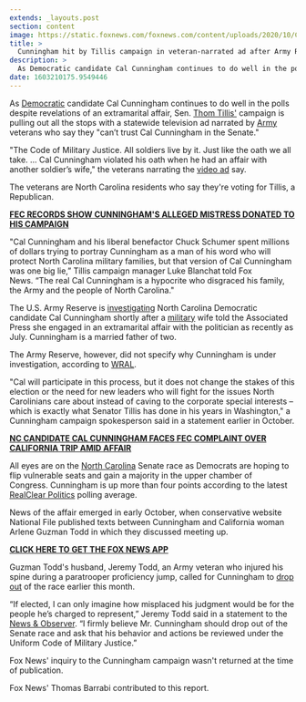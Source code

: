 ```yaml
--- 
extends: _layouts.post 
section: content 
image: https://static.foxnews.com/foxnews.com/content/uploads/2020/10/Cal-Cunningham-apgetty.jpg 
title: > 
  Cunningham hit by Tillis campaign in veteran-narrated ad after Army Reserve investigation 
description: > 
  As Democratic candidate Cal Cunningham continues to do well in the polls despite revelations of an extramarital affair, Sen. Thom Tillis' campaign is pulling out all the stops with a statewide television ad narrated by Army veterans who say they "can’t trust Cal Cunningham in the Senate."... Cal Cunningham violated his oath when he had an affair with another soldier’s wife," the veterans narrating the video ad say.The veterans are North Carolina residents who say they're voting for Tillis, a Republican.“The real Cal Cunningham is a hypocrite who disgraced his family, the Army and the people of North Carolina."The Army Reserve, however, did not specify why Cunningham is under investigation, according to WRAL. 
date: 1603210175.9549446 
--- 
```

<div><p class="speakable">As <a href="https://www.foxnews.com/category/politics/elections/democrats" target="_blank">Democratic</a> candidate Cal Cunningham continues to do well in the polls despite revelations of an extramarital affair, Sen. <a href="https://www.foxnews.com/person/t/thom-tillis" target="_blank">Thom Tillis'</a> campaign is pulling out all the stops with a statewide television ad narrated by <a href="https://www.foxnews.com/category/us/military/army" target="_blank">Army</a> veterans who say they "can&#8217;t trust Cal Cunningham in the Senate."</p><p class="ad gam"></p><p class="ad gam"></p><p class="ad gam"></p><p class="speakable">"The Code of Military Justice. All soldiers live by it. Just like the oath we all take. ...&#160;Cal Cunningham violated his oath when he had an affair with another soldier&#8217;s wife," the veterans narrating the <a href="https://www.youtube.com/watch?v=0eJMveABMY4" target="_blank">video ad</a> say.</p><p>The veterans are North Carolina residents who say they're voting for Tillis, a Republican.</p><p><strong><a href="https://www.foxnews.com/politics/fec-records-cunningham-mistress-donated-campaign-extramarital-affair" target="_blank">FEC RECORDS SHOW CUNNINGHAM'S ALLEGED MISTRESS DONATED TO HIS CAMPAIGN</a></strong></p><p class="ad gam"></p><p>"Cal Cunningham and his liberal benefactor Chuck Schumer spent millions of dollars trying to portray Cunningham as a man of his word who will protect North Carolina military families, but that version of Cal Cunningham was one big lie,&#8221;&#160;Tillis campaign manager Luke Blanchat<strong>&#160;</strong>told Fox News.&#160;&#8220;The real Cal Cunningham is a hypocrite who disgraced his family, the Army and the people of North Carolina."</p><p class="ad gam"></p><p>The U.S. Army Reserve is <a href="https://www.foxnews.com/politics/cal-cunningham-democrat-affair-army-reserve-investigation" target="_blank">investigating</a>&#160;North Carolina&#160;Democratic candidate Cal Cunningham shortly after a&#160;<a href="https://www.foxnews.com/category/us/military" target="_blank">military</a>&#160;wife told the Associated Press she engaged in an extramarital affair with the politician as recently as July. Cunningham is a married father of two.</p><p>The Army Reserve, however, did not specify why Cunningham is under investigation, according to <a href="https://www.wral.com/army-reserve-investigating-cunningham-after-woman-confirms-affair-more-texts-emerge/19323479/" target="_blank">WRAL</a>.</p><p class="ad gam"></p><p>"Cal will participate in this process, but it does not change the stakes of this election or the need for new leaders who will fight for the issues North Carolinians care about instead of caving to the corporate special interests &#8211; which is exactly what Senator Tillis has done in his years in Washington," a Cunningham campaign spokesperson said in a statement earlier in October.</p><p class="ad gam"></p><p><strong><a href="https://www.foxnews.com/politics/north-carolina-democrat-cal-cunningham-fec-complaint-california-trip" target="_blank">NC CANDIDATE CAL CUNNINGHAM FACES FEC COMPLAINT OVER CALIFORNIA TRIP AMID AFFAIR</a></strong></p><p class="ad gam"></p><p>All eyes are on the <a href="https://www.foxnews.com/category/us/us-regions/southeast/north-carolina">North Carolina</a> Senate race as Democrats are hoping to flip vulnerable seats&#160;and gain a majority in the upper chamber of Congress.&#160;Cunningham is up more than four points according to the latest <a href="https://www.realclearpolitics.com/epolls/2020/senate/nc/north_carolina_senate_tillis_vs_cunningham-6908.html" target="_blank">RealClear Politics</a> polling average.</p><p class="ad gam"></p><p>News of the affair emerged in early October, when conservative website National File published texts between Cunningham and California woman Arlene Guzman Todd&#160;in which they discussed meeting up.</p><p><strong><a href="https://www.foxnews.com/apps-products?pid=AppArticleLink">CLICK HERE TO GET THE FOX NEWS APP</a></strong></p><p>Guzman Todd's husband, Jeremy Todd, an Army veteran who injured his spine&#160;during a paratrooper proficiency jump, called for Cunningham to <a href="https://www.foxnews.com/politics/husband-cal-cunningham-mistress-north-carolina-senate-race" target="_blank">drop out</a> of the race earlier this month.</p><p class="ad gam"></p><p class="ad gam"></p><p>&#8220;If elected, I can only imagine how misplaced his judgment would be for the people he&#8217;s charged to represent,&#8221; Jeremy Todd said in a statement to the <a href="https://www.newsobserver.com/article246280130.html">News &amp; Observer</a>. &#8220;I firmly believe Mr. Cunningham should drop out of the Senate race and ask that his behavior and actions be reviewed under the Uniform Code of Military Justice.&#8221;</p><p>Fox News' inquiry to the Cunningham campaign wasn't returned at the time of publication.</p><p class="ad gam"></p><p>Fox News' Thomas Barrabi contributed to this report.</p><p class="ad gam"></p></div>
